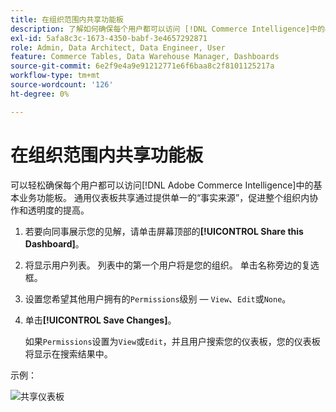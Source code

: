 ```yaml
---
title: 在组织范围内共享功能板
description: 了解如何确保每个用户都可以访问 [!DNL Commerce Intelligence]中的基本业务仪表板。
exl-id: 5afa8c3c-1673-4350-babf-3e4657292871
role: Admin, Data Architect, Data Engineer, User
feature: Commerce Tables, Data Warehouse Manager, Dashboards
source-git-commit: 6e2f9e4a9e91212771e6f6baa8c2f8101125217a
workflow-type: tm+mt
source-wordcount: '126'
ht-degree: 0%

---
```


# 在组织范围内共享功能板

可以轻松确保每个用户都可以访问[!DNL Adobe Commerce Intelligence]中的基本业务功能板。 通用仪表板共享通过提供单一的“事实来源”，促进整个组织内协作和透明度的提高。

1. 若要向同事展示您的见解，请单击屏幕顶部的&#x200B;**[!UICONTROL Share this Dashboard]**。

1. 将显示用户列表。 列表中的第一个用户将是您的组织。 单击名称旁边的复选框。

1. 设置您希望其他用户拥有的`Permissions`级别 — `View`、`Edit`或`None`。

1. 单击&#x200B;**[!UICONTROL Save Changes]**。

   如果`Permissions`设置为`View`或`Edit`，并且用户搜索您的仪表板，您的仪表板将显示在搜索结果中。

示例：

![共享仪表板](../../assets/share.gif)<!--{: width="675" height="311"}-->
